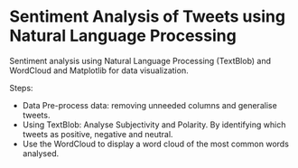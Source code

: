 # Sentiment Analysis of Tweets using Natural Language Processing

Sentiment analysis using Natural Language Processing (TextBlob) and WordCloud and Matplotlib for data visualization.


Steps:
- Data Pre-process data: removing unneeded columns and generalise tweets.
- Using TextBlob: Analyse Subjectivity and Polarity. By identifying which tweets as positive, negative and neutral.
- Use the WordCloud to display a word cloud of the most common words analysed.
